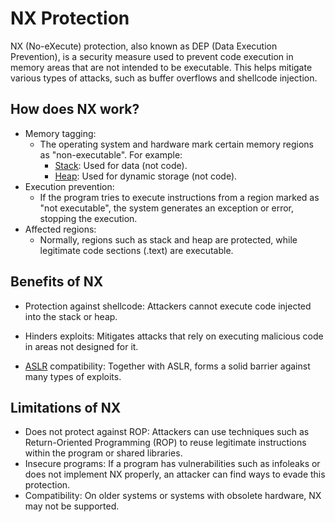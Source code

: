 # NX Protection

NX (No-eXecute) protection, also known as DEP (Data Execution Prevention), is a security measure used to prevent code execution in memory areas that are not intended to be executable. This helps mitigate various types of attacks, such as buffer overflows and shellcode injection.

## How does NX work?

* Memory tagging:
  - The operating system and hardware mark certain memory regions as "non-executable". For example:
    - [Stack](https://ctf101.org/binary-exploitation/what-is-the-stack/): Used for data (not code).
    - [Heap](https://ir0nstone.gitbook.io/notes/binexp/heap/introduction-to-the-heap): Used for dynamic storage (not code).
* Execution prevention:
  - If the program tries to execute instructions from a region marked as "not executable", the system generates an exception or error, stopping the execution.
* Affected regions:
  - Normally, regions such as stack and heap are protected, while legitimate code sections (.text) are executable.

## Benefits of NX

* Protection against shellcode:
Attackers cannot execute code injected into the stack or heap.

* Hinders exploits:
Mitigates attacks that rely on executing malicious code in areas not designed for it.

* [ASLR](rsc/Keywords/Protections/ASLR.md) compatibility:
Together with ASLR, forms a solid barrier against many types of exploits.

## Limitations of NX

* Does not protect against ROP:
Attackers can use techniques such as Return-Oriented Programming (ROP) to reuse legitimate instructions within the program or shared libraries.
* Insecure programs:
If a program has vulnerabilities such as infoleaks or does not implement NX properly, an attacker can find ways to evade this protection.
* Compatibility:
On older systems or systems with obsolete hardware, NX may not be supported.
